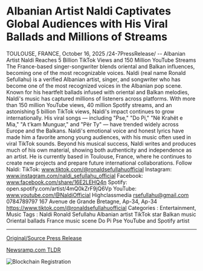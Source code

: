 # Albanian Artist Naldi Captivates Global Audiences with His Viral Ballads and Millions of Streams

TOULOUSE, FRANCE, October 16, 2025 /24-7PressRelease/ -- Albanian Artist Naldi Reaches 5 Billion TikTok Views and 150 Million YouTube Streams  The France-based singer-songwriter blends oriental and Balkan influences, becoming one of the most recognizable voices. Naldi (real name Ronald Sefullahu) is a verified Albanian artist, singer, and songwriter who has become one of the most recognized voices in the Albanian pop scene. Known for his heartfelt ballads infused with oriental and Balkan melodies, Naldi's music has captured millions of listeners across platforms.  With more than 150 million YouTube views, 40 million Spotify streams, and an astonishing 5 billion TikTok views, Naldi's impact continues to grow internationally. His viral songs — including "Pse," "Do Pi," "Në Krahët e Mia," "A t'kam Munguar," and "Për Ty" — have trended widely across Europe and the Balkans.  Naldi's emotional voice and honest lyrics have made him a favorite among young audiences, with his music often used in viral TikTok sounds. Beyond his musical success, Naldi writes and produces much of his own material, showing both authenticity and independence as an artist.  He is currently based in Toulouse, France, where he continues to create new projects and prepare future international collaborations.  Follow Naldi: TikTok: www.tiktok.com/@ronaldsefullahuofficial Instagram: www.instagram.com/naldi_sefullahu_official Facebook: www.facebook.com/share/16E2LEHQ4n Spotify: open.spotify.com/artist/4mQ0kZrF9jQ6Vp YouTube: www.youtube.com/@NaldiOfficial  Highclassmedia rsefullahu@gmail.com 0784789797 167 Avenue de Grande Bretagne, Ap-34, Ap-34 https://www.tiktok.com/@ronaldsefullahuofficial  Categories : Entertainment, Music Tags : Naldi Ronald Sefullahu Albanian artist TikTok star Balkan music Oriental ballads France music scene Do Pi Pse YouTube and Spotify artist 

---

[Original/Source Press Release](https://www.24-7pressrelease.com/press-release/527734/albanian-artist-naldi-captivates-global-audiences-with-his-viral-ballads-and-millions-of-streams)
                    

[Newsramp.com TLDR](https://newsramp.com/curated-news/naldi-hits-5b-tiktok-views-150m-youtube-streams-with-balkan-ballads/cabf715a93ee0a2335d5b599cf8467bd) 

 

 



![Blockchain Registration](https://cdn.newsramp.app/24-7PressRelease/qrcode/2510/16/zestx8Tg.webp)